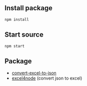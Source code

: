 ## Install package

```
npm install
```

## Start source

```
npm start
```

## Package
* [convert-excel-to-json](https://www.npmjs.com/package/convert-excel-to-json)
* [excel4node](https://www.npmjs.com/package/excel4node) (convert json to excel)